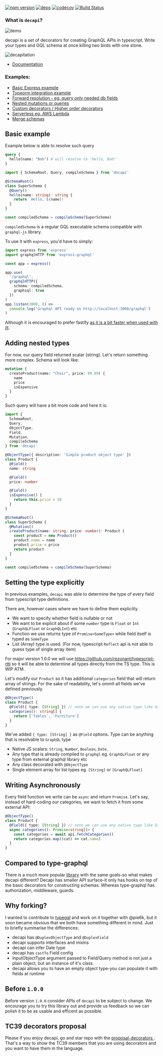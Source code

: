 [![npm version](https://badge.fury.io/js/decapi.svg)](https://badge.fury.io/js/decapi)
[![deps](https://david-dm.org/capaj/decapi.svg)](https://david-dm.org/capaj/decapi)
[![codecov](https://codecov.io/gh/capaj/decapi/branch/master/graph/badge.svg)](https://codecov.io/gh/capaj/decapi)
[![Build Status](https://api.travis-ci.org/capaj/decapi.svg?branch=master)](https://travis-ci.org/capaj/decapi)

### What is `decapi`?

![demo](assets/demo.gif)

decapi is a set of decorators for creating GraphQL APIs in typescript. Write your types and GQL schema at once killing two birds with one stone.

![decapitation](https://media.giphy.com/media/ePBtnkjZeYsik/giphy.gif)

- [Documentation](https://decapi.netlify.com/)

### Examples:

- [Basic Express example](examples/basic-express-server)
- [Typeorm integration example](examples/typeorm-basic-integration)
- [Forward resolution - eg. query only needed db fields](examples/forward-resolution)
- [Nested mutations or queries](examples/nested-mutation-or-query)
- [Custom decorators / Higher order decorators](examples/custom-decorators)
- [Serverless eg. AWS Lambda](examples/serverless)
- [Merge schemas](examples/merge-schemas)

## Basic example

Example below is able to resolve such query

```graphql
query {
  hello(name: "Bob") # will resolve to 'Hello, Bob!'
}
```

```ts
import { SchemaRoot, Query, compileSchema } from 'decapi'

@SchemaRoot()
class SuperSchema {
  @Query()
  hello(name: string): string {
    return `Hello, ${name}!`
  }
}

const compiledSchema = compileSchema(SuperSchema)
```

`compiledSchema` is a regular GQL executable schema compatible with `graphql-js` library.

To use it with `express`, you'd have to simply:

```ts
import express from 'express'
import graphqlHTTP from 'express-graphql'

const app = express()

app.use(
  '/graphql',
  graphqlHTTP({
    schema: compiledSchema,
    graphiql: true
  })
)
app.listen(3000, () =>
  console.log('Graphql API ready on http://localhost:3000/graphql')
)
```

Although it is encouraged to prefer fastify [as it is a bit faster when used with jit](https://github.com/benawad/node-graphql-benchmarks).

## Adding nested types

For now, our query field returned scalar (string). Let's return something more complex. Schema will look like:

```graphql
mutation {
  createProduct(name: "Chair", price: 99.99) {
    name
    price
    isExpensive
  }
}
```

Such query will have a bit more code and here it is:

```ts
import {
  SchemaRoot,
  Query,
  ObjectType,
  Field,
  Mutation,
  compileSchema
} from 'decapi'

@ObjectType({ description: 'Simple product object type' })
class Product {
  @Field()
  name: string

  @Field()
  price: number

  @Field()
  isExpensive() {
    return this.price > 50
  }
}

@SchemaRoot()
class SuperSchema {
  @Mutation()
  createProduct(name: string, price: number): Product {
    const product = new Product()
    product.name = name
    product.price = price
    return product
  }
}

const compiledSchema = compileSchema(SuperSchema)
```

## Setting the type explicitly

In previous examples, `decapi` was able to determine the type of every field from typescript type definitions.

There are, however cases where we have to define them explicitly.

- We want to specify whether field is nullable or not
- We want to be explicit about if some `number` type is `Float` or `Int` (`GraphQLFloat` or `GraphQLInt`) etc
- Function we use returns type of `Promise<SomeType>` while field itself is typed as `SomeType`
- List (Array) type is used. (For now, typescript `Reflect` api is not able to guess type of single array item)

For major version 1.0.0 we will use https://github.com/rezonant/typescript-rtti so it will be able to determine all types directly from the TS type. This is WIP ATM.

Let's modify our `Product` so it has additional `categories` field that will return array of strings. For the sake of readability, let's ommit all fields we've defined previously.

```ts
@ObjectType()
class Product {
  @Field({ type: [String] }) // note we can use any native type like GraphQLString!
  categories(): string[] {
    return ['Tables', 'Furniture']
  }
}
```

We've added `{ type: [String] }` as `@Field` options. Type can be anything that is resolvable to `GraphQL` type

- Native JS scalars: `String`, `Number`, `Boolean`, `Date`.
- Any type that is already compiled to `graphql` eg. `GraphQLFloat` or any type from external graphql library etc
- Any class decorated with `@ObjectType`
- Single element array for list types eg. `[String]` or `[GraphQLFloat]`

## Writing Asynchronously

Every field function we write can be `async` and return `Promise`. Let's say, instead of hard-coding our categories, we want to fetch it from some external API:

```ts
@ObjectType()
class Product {
  @Field({ type: [String] }) // note we can use any native type like GraphQLString!
  async categories(): Promise<string[]> {
    const categories = await api.fetchCategories()
    return categories.map((cat) => cat.name)
  }
}
```

## Compared to type-graphql

There is a much more popular [library](https://github.com/19majkel94/type-graphql) with the same goals-so what makes decapi different? Decapi has smaller API surface-it only has hooks on top of the basic decorators for constructing schemas.
Whereas type-graphql has authorization, middleware, guards.

## Why forking?

I wanted to contribute to [typegql](https://github.com/prismake/typegql) and work on it together with @pie6k, but it soon became obvious that we both have something different in mind. Just to briefly summarise the differences:

- decapi has `@DuplexObjectType` and `@DuplexField`
- decapi supports interfaces and mixins
- decapi can infer Date type
- decapi has `castTo` Field config
- InputObjectType argument passed to Field/Query method is not just a plain object, but an instance of it's class.
- decapi allows you to have an empty object type-you can populate it with fields at runtime

## Before `1.0.0`

Before version `1.0.0` consider APIs of `decapi` to be subject to change. We encourage you to try this library out and provide us feedback so we can polish it to be as usable and efficent as possible.

## TC39 decorators proposal

Please if you enjoy decapi, go and star repo with the [proposal-decorators
](https://github.com/tc39/proposal-decorators). That's a way to show the TC39 members that you are using decorators and you want to have them in the language.
